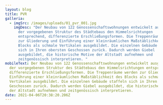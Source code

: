 ```yaml
---
layout: blog
title: PVR
galleria:
  - imgSrc: /images/uploads/01_pvr_001.jpg
    imgDesc: "Der Neubau von 122 Genossenschaftswohnungen entwickelt ausgehend von
      der vorgegebenen Struktur des Städtebaus den Himmelsrichtungen
      entsprechend, differenzierte Erschließungsformen. Die Treppenräume werden
      zur Gliederung und Einführung einer kleinräumlichen Maßstäblichkeit des
      Blocks als schmale Vertikalen ausgebildet. Die einzelnen Gebäude staffeln
      sich in Ihren obersten Geschossen zurück. Dadurch werden Giebel
      ausgebildet, die historische Motive der Altstadt aufnehmen und
      zeitgenössisch interpretieren. "
mobileText: Der Neubau von 122 Genossenschaftswohnungen entwickelt ausgehend von
  der vorgegebenen Struktur des Städtebaus den Himmelsrichtungen entsprechend,
  differenzierte Erschließungsformen. Die Treppenräume werden zur Gliederung und
  Einführung einer kleinräumlichen Maßstäblichkeit des Blocks als schmale
  Vertikalen ausgebildet. Die einzelnen Gebäude staffeln sich in Ihren obersten
  Geschossen zurück. Dadurch werden Giebel ausgebildet, die historische Motive
  der Altstadt aufnehmen und zeitgenössisch interpretieren.
date: 2021-04-06T20:38:20.206Z
---
```

